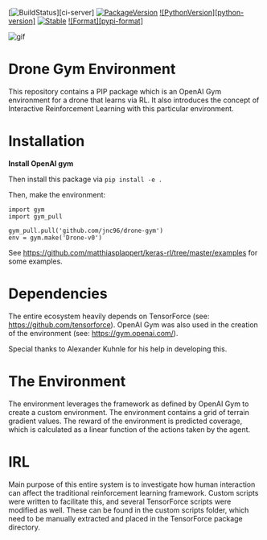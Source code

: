 [![BuildStatus][build-status]][ci-server]
[![PackageVersion][pypi-version]][pypi-home]
[![PythonVersion][python-version]][python-home]
[![Stable][pypi-status]][pypi-home]
[![Format][pypi-format]][pypi-home]

[build-status]: 
[ci-server]: 
[pypi-version]: 
[pypi-license]: 
[pypi-status]: 
[pypi-format]: 
[pypi-home]: 
[python-version]:
[python-home]: https://python.org

![gif](https://media.giphy.com/media/h5NXof7XfEYHm/giphy.gif)

# Drone Gym Environment

This repository contains a PIP package which is an OpenAI Gym environment for a drone that learns via RL. It also introduces the concept of Interactive Reinforcement Learning with this particular environment.

# Installation

  <b> Install OpenAI gym </b>

Then install this package via ``pip install -e .``

Then, make the environment:

	import gym
	import gym_pull
    
    gym_pull.pull('github.com/jnc96/drone-gym')
    env = gym.make('Drone-v0')

<div id="basic_usage"></div>

See https://github.com/matthiasplappert/keras-rl/tree/master/examples for some examples.

# Dependencies

The entire ecosystem heavily depends on TensorForce (see: https://github.com/tensorforce). OpenAI Gym was also used in the creation of the environment (see: https://gym.openai.com/).

Special thanks to Alexander Kuhnle for his help in developing this.

# The Environment

The environment leverages the framework as defined by OpenAI Gym to create a custom environment. The environment contains a grid of terrain gradient values. The reward of the environment is predicted coverage, which is calculated as a linear function of the actions taken by the agent.

# IRL

Main purpose of this entire system is to investigate how human interaction can affect the traditional reinforcement learning framework. Custom scripts were written to facilitate this, and several TensorForce scripts were modified as well. These can be found in the custom scripts folder, which need to be manually extracted and placed in the TensorForce package directory.

